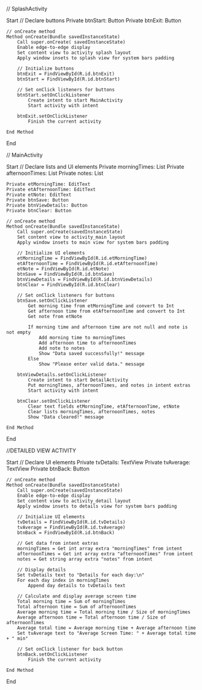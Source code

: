 // SplashActivity

Start
    // Declare buttons
    Private btnStart: Button
    Private btnExit: Button

    // onCreate method
    Method onCreate(Bundle savedInstanceState)
        Call super.onCreate( savedInstanceState)
        Enable edge-to-edge display
        Set content view to activity splash layout
        Apply window insets to splash view for system bars padding

        // Initialize buttons
        btnExit = FindViewById(R.id.btnExit)
        btnStart = FindViewById(R.id.btnStart)

        // Set onClick listeners for buttons
        btnStart.setOnClickListener
            Create intent to start MainActivity
            Start activity with intent

        btnExit.setOnClickListener
            Finish the current activity

    End Method

End 


// MainActivity

Start
    // Declare lists and UI elements
    Private morningTimes: List<Int>
    Private afternoonTimes: List<Int>
    Private notes: List<String>

    Private etMorningTime: EditText
    Private etAfternoonTime: EditText
    Private etNote: EditText
    Private btnSave: Button
    Private btnViewDetails: Button
    Private btnClear: Button

    // onCreate method
    Method onCreate(Bundle savedInstanceState)
        Call super.onCreate(savedInstanceState)
        Set content view to activity_main layout
        Apply window insets to main view for system bars padding

        // Initialize UI elements
        etMorningTime = FindViewById(R.id.etMorningTime)
        etAfternoonTime = FindViewById(R.id.etAfternoonTime)
        etNote = FindViewById(R.id.etNote)
        btnSave = FindViewById(R.id.btnSave)
        btnViewDetails = FindViewById(R.id.btnViewDetails)
        btnClear = FindViewById(R.id.btnClear)

        // Set onClick listeners for buttons
        btnSave.setOnClickListener
            Get morning time from etMorningTime and convert to Int
            Get afternoon time from etAfternoonTime and convert to Int
            Get note from etNote

            If morning time and afternoon time are not null and note is not empty
                Add morning time to morningTimes
                Add afternoon time to afternoonTimes
                Add note to notes
                Show "Data saved successfully!" message
            Else
                Show "Please enter valid data." message

        btnViewDetails.setOnClickListener
            Create intent to start DetailActivity
            Put morningTimes, afternoonTimes, and notes in intent extras
            Start activity with intent

        btnClear.setOnClickListener
            Clear text fields etMorningTime, etAfternoonTime, etNote
            Clear lists morningTimes, afternoonTimes, notes
            Show "Data cleared!" message

    End Method

End 


//DETAILED VIEW ACTIVITY

Start
    // Declare UI elements
    Private tvDetails: TextView
    Private tvAverage: TextView
    Private btnBack: Button

    // onCreate method
    Method onCreate(Bundle savedInstanceState)
        Call super.onCreate(savedInstanceState)
        Enable edge-to-edge display
        Set content view to activity_detail layout
        Apply window insets to details view for system bars padding

        // Initialize UI elements
        tvDetails = FindViewById(R.id.tvDetails)
        tvAverage = FindViewById(R.id.tvAverage)
        btnBack = FindViewById(R.id.btnBack)

        // Get data from intent extras
        morningTimes = Get int array extra "morningTimes" from intent
        afternoonTimes = Get int array extra "afternoonTimes" from intent
        notes = Get string array extra "notes" from intent

        // Display details
        Set tvDetails text to "Details for each day:\n"
        For each day index in morningTimes
            Append day details to tvDetails text

        // Calculate and display average screen time
        Total morning time = Sum of morningTimes
        Total afternoon time = Sum of afternoonTimes
        Average morning time = Total morning time / Size of morningTimes
        Average afternoon time = Total afternoon time / Size of afternoonTimes
        Average total time = Average morning time + Average afternoon time
        Set tvAverage text to "Average Screen Time: " + Average total time + " min"

        // Set onClick listener for back button
        btnBack.setOnClickListener
            Finish the current activity

    End Method

End 


